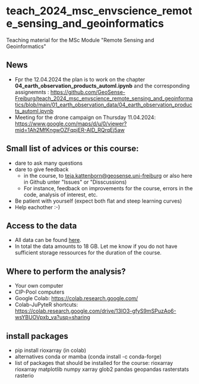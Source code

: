# teach_2024_msc_envscience_remote_sensing_and_geoinformatics
Teaching material for the MSc Module "Remote Sensing and Geoinformatics"

## News
* Fpr the 12.04.2024 the plan is to work on the chapter **04_earth_observation_products_automl.ipynb** and the corresponding assignemnts : https://github.com/GeoSense-Freiburg/teach_2024_msc_envscience_remote_sensing_and_geoinformatics/blob/main/01_earth_observation_data/04_earth_observation_products_automl.ipynb
* Meeting for the drone campaign on Thursday 11.04.2024: https://www.google.com/maps/d/u/0/viewer?mid=1Ah2MfKngwOZFqpjER-AID_RQrqEj5aw

## Small list of advices or this course:
* dare to ask many questions
* dare to give feedback
  * in the course, to teja.kattenborn@geosense.uni-freiburg or also here in Github unter "Issues" or "Disscussions)
  * For instance, feedback on improvements for the course, errors in the code, analysis of interest, etc.
* Be patient with yourself (expect both flat and steep learning curves)
* Help eachother :-)

## Access to the data
* All data can be found [here](https://drive.google.com/drive/folders/1hiPaQaDegKOba22Mg7ZBoOSkcNBgTMnR?usp=drive_link).
* In total the data amounts to 18 GB. Let me know if you do not have sufficient storage ressources for the duration of the course.

## Where to perform the analysis?
* Your own computer
* CIP-Pool computers
* Google Colab: https://colab.research.google.com/
 * Colab-JuPyteR shortcuts: https://colab.research.google.com/drive/13IO3-gfyS9mSPuzAo6-wsYBUOVpxb_va?usp=sharing


## install packages
* pip install rioxarray (in colab)
* alternatives conda or mamba (conda install <packagename> -c conda-forge)
* list of packages that should be installed for the course: rioxarray rioxarray matplotlib numpy xarray glob2 pandas geopandas rasterstats rasterio
